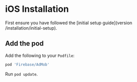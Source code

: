 # iOS Installation

First ensure you have followed the [initial setup guide](version /installation/initial-setup).

## Add the pod

Add the following to your `Podfile`:

```ruby
pod 'Firebase/AdMob'
```

Run `pod update`.
